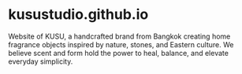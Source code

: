 # kusustudio.github.io
Website of KUSU, a handcrafted brand from Bangkok creating home fragrance objects inspired by nature, stones, and Eastern culture. We believe scent and form hold the power to heal, balance, and elevate everyday simplicity.
